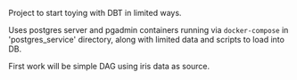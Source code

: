 Project to start toying with DBT in limited ways.

Uses postgres server and pgadmin containers running via `docker-compose` in 'postgres_service' directory, along with limited data and scripts to load into DB.

First work will be simple DAG using iris data as source.
